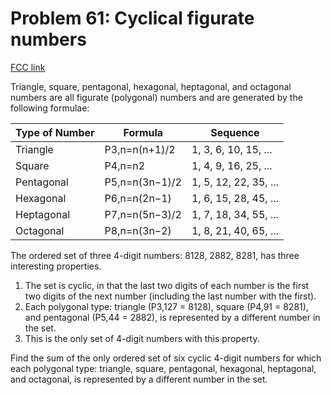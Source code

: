 # Problem 61: Cyclical figurate numbers

[FCC link](https://www.freecodecamp.org/learn/coding-interview-prep/project-euler/problem-61-cyclical-figurate-numbers)

Triangle, square, pentagonal, hexagonal, heptagonal, and octagonal numbers are
all figurate (polygonal) numbers and are generated by the following formulae:

| Type of Number | Formula         | Sequence              |
| -------------- | --------------- | --------------------- |
| Triangle       | P3,n\=n(n+1)/2  | 1, 3, 6, 10, 15, ...  |
| Square         | P4,n\=n2        | 1, 4, 9, 16, 25, ...  |
| Pentagonal     | P5,n\=n(3n−1)/2 | 1, 5, 12, 22, 35, ... |
| Hexagonal      | P6,n\=n(2n−1)   | 1, 6, 15, 28, 45, ... |
| Heptagonal     | P7,n\=n(5n−3)/2 | 1, 7, 18, 34, 55, ... |
| Octagonal      | P8,n\=n(3n−2)   | 1, 8, 21, 40, 65, ... |

The ordered set of three 4-digit numbers: 8128, 2882, 8281, has three
interesting properties.

1.  The set is cyclic, in that the last two digits of each number is the first
    two digits of the next number (including the last number with the first).
2.  Each polygonal type: triangle (P3,127 = 8128), square (P4,91 = 8281), and
    pentagonal (P5,44 = 2882), is represented by a different number in the set.
3.  This is the only set of 4-digit numbers with this property.

Find the sum of the only ordered set of six cyclic 4-digit numbers for which
each polygonal type: triangle, square, pentagonal, hexagonal, heptagonal, and
octagonal, is represented by a different number in the set.
